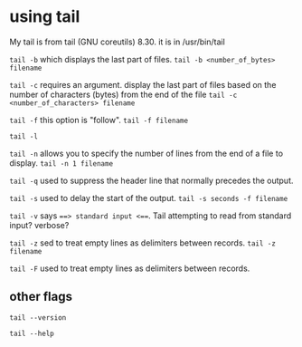 # using tail

My tail is from tail (GNU coreutils) 8.30.
it is in /usr/bin/tail

`tail -b` which displays the last part of files.  `tail -b <number_of_bytes> filename`

`tail -c` requires an argument. display the last part of files based on the number of characters (bytes) from the end of the file
`tail -c <number_of_characters> filename`

`tail -f` this option is "follow". `tail -f filename`

`tail -l`

`tail -n` allows you to specify the number of lines from the end of a file to display. `tail -n 1 filename`

`tail -q` used to suppress the header line that normally precedes the output.

`tail -s` used to delay the start of the output.  `tail -s seconds -f filename`

`tail -v` says `==> standard input <==`.  Tail attempting to read from standard input? verbose?

`tail -z` sed to treat empty lines as delimiters between records. `tail -z filename`

`tail -F` used to treat empty lines as delimiters between records.

## other flags

`tail --version`

`tail --help`
